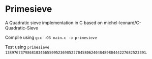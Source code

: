 # Primesieve
A Quadratic sieve implementation in C based on michel-leonard/C-Quadratic-Sieve

Compile using 
`gcc -O3 main.c -o primesieve`

Test using `primesieve 1389767379868103466550952369852270458062404848980444227682523391`.
